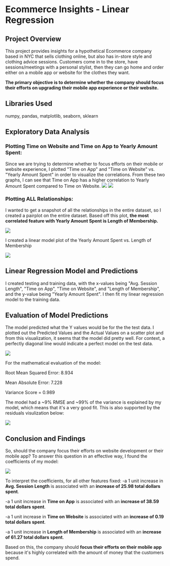 # Ecommerce Insights - Linear Regression

## Project Overview
This project provides insights for a hypothetical Ecommerce company based in NYC that sells clothing online, but also has in-store style and clothing advice sessions. Customers come in to the store, have sessions/meetings with a personal stylist, then they can go home and order either on a mobile app or website for the clothes they want. 

**The primary objective is to determine whether the company should focus their efforts on upgrading their mobile app experience or their website.** 

## Libraries Used
numpy, pandas, matplotlib, seaborn, sklearn

## Exploratory Data Analysis
### Plotting Time on Website and Time on App to Yearly Amount Spent:
Since we are trying to determine whether to focus efforts on their mobile or website experience, I plotted "Time on App" and "Time on Website" vs. "Yearly Amount Spent" in order to visualize the correlations. From these two graphs, I can see that Time on App has a higher correlation to Yearly Amount Spent compared to Time on Website.
![](images/LR_eda1.png) ![](images/LR_eda2.png)


### Plotting ALL Relationships:
I wanted to get a snapshot of all the relationships in the entire dataset, so I created a pairplot on the entire dataset. Based off this plot, **the most correlated feature with Yearly Amount Spent is Length of Membership.**

![](images/LR_eda4.png)

I created a linear model plot of the Yearly Amount Spent vs. Length of Membership

![](images/LR_eda5.png)



## Linear Regression Model and Predictions
I created testing and training data, with the x-values being "Avg. Session Length", "Time on App", "Time on Website", and "Length of Membership", and the y-value being "Yearly Amount Spent". I then fit my linear regression model to the training data.


## Evaluation of Model Predictions

The model predicted what the Y values would be for the the test data. I plotted out the Predicted Values and the Actual Values on a scatter plot and from this visualization, it seems that the model did pretty well. For context, a perfectly diagonal line would indicate a perfect model on the test data. 

![](images/LR_pred.png)

For the mathematical evaluation of the model:

Root Mean Squared Error: 8.934

Mean Absolute Error: 7.228

Variance Score = 0.989

The model had a ~9% RMSE and ~99% of the variance is explained by my model, which means that it's a very good fit. This is also supported by the residuals visulization below: 

![](images/LR_resid.png)


## Conclusion and Findings

So, should the company focus their efforts on website development or their mobile app? To answer this question in an effective way, I found the coefficients of my model:

![](images/LR_coeff.png)

To interpret the coefficients, for all other features fixed:
-a 1 unit increase in **Avg. Session Length** is associated with an **increase of 25.98 total dollars spent**.

-a 1 unit increase in **Time on App** is associated with an **increase of 38.59 total dollars spent**.

-a 1 unit increase in **Time on Website** is associated with an **increase of 0.19 total dollars spent**.

-a 1 unit increase in **Length of Membership** is associated with an **increase of 61.27 total dollars spent**.


Based on this, the company should **focus their efforts on their mobile app** because it's highly correlated with the amount of money that the customers spend.

